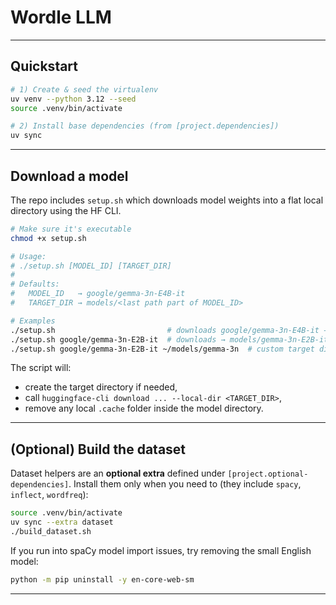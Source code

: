 <!-- To start
```sh
uv venv --python 3.12 --seed
source .venv/bin/activate
uv sync         
```

To download model

```sh
./setup
```

If you want to build the dataset from scratch to get the latest words you can run

```sh
source .venv/bin/activate
uv sync --extra dataset
./build_dataset.sh
python -m pip uninstall -y en-core-web-s # to uninstall spacy deps, if failed
``` -->
# Wordle LLM



---

## Quickstart

```bash
# 1) Create & seed the virtualenv
uv venv --python 3.12 --seed
source .venv/bin/activate

# 2) Install base dependencies (from [project.dependencies])
uv sync
```

---

## Download a model

The repo includes `setup.sh` which downloads model weights into a flat local directory using the HF CLI.

```bash
# Make sure it's executable
chmod +x setup.sh

# Usage:
# ./setup.sh [MODEL_ID] [TARGET_DIR]
#
# Defaults:
#   MODEL_ID   → google/gemma-3n-E4B-it
#   TARGET_DIR → models/<last path part of MODEL_ID>

# Examples
./setup.sh                         # downloads google/gemma-3n-E4B-it → models/gemma-3n-E4B-it
./setup.sh google/gemma-3n-E2B-it  # downloads → models/gemma-3n-E2B-it
./setup.sh google/gemma-3n-E2B-it ~/models/gemma-3n  # custom target dir
```

The script will:

* create the target directory if needed,
* call `huggingface-cli download ... --local-dir <TARGET_DIR>`,
* remove any local `.cache` folder inside the model directory.

---

## (Optional) Build the dataset

Dataset helpers are an **optional extra** defined under `[project.optional-dependencies]`. Install them only when you need to (they include `spacy`, `inflect`, `wordfreq`):

```bash
source .venv/bin/activate
uv sync --extra dataset
./build_dataset.sh
```

If you run into spaCy model import issues, try removing the small English model:

```bash
python -m pip uninstall -y en-core-web-sm
```

---